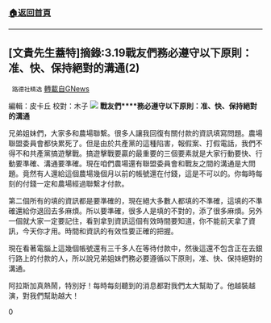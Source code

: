 ###  [:house:返回首頁](https://github.com/ourhimalayas/txt)
---

## [文貴先生蓋特]摘錄:3.19戰友們務必遵守以下原則：准、快、保持絕對的溝通(2)
` 路德社精选` [轉載自GNews](https://gnews.org/zh-hans/1008672/)

編輯：皮卡丘 校對：木子
![]()![](https://www.gnews.org/wp-content/uploads/2021/03/image002-55.jpg)
**戰友們****務必遵守以下原則：准、快、保持絕對的溝通**

兄弟姐妹們，大家多和農場聯繫。很多人讓我回復有關付款的資訊填寫問題。農場聯盟委員會都快累死了。但是由於共產黨的這種陷害，報假案、打假電話，我們不得不和共產黨搞遊擊戰。搞遊擊戰要贏的最重要的三個要素就是大家行動要快、行動要準確、溝通要準確。現在咱們農場還有聯盟委員會和戰友之間的溝通是大問題。竟然有人還給這個農場幾個月以前的帳號還在付錢，這是不可以的。你每時每刻的付錢一定和農場經過聯繫才付款。

第二個所有的填的資訊都是要準確的，現在絕大多數人都填的不準確，這填的不準確還給你退回去多麻煩。所以要準確，很多人是填的不對的，添了很多麻煩。另外一個就大家一定要記住，看到拿到資訊這個有效時間要知道，你不能前天拿了資訊，今天你才用。時間和資訊的有效性要正確的把握。

現在看著電腦上這幾個帳號還有三千多人在等待付款中，然後這還不包含正在去銀行路上的付款的人，所以說兄弟姐妹們務必要遵循以下原則，准、快、保持絕對的溝通。

阿拉斯加真熱鬧，特別好！每時每刻聽到的消息都對我們太大幫助了。他越裝越演，對我們幫助越大！

0
